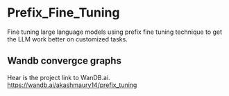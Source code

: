 # Prefix_Fine_Tuning
Fine tuning large language models using prefix fine tuning technique to get the LLM work better on customized tasks.

## Wandb convergce graphs
Hear is the project link to WanDB.ai.
https://wandb.ai/akashmaury14/prefix_tuning
